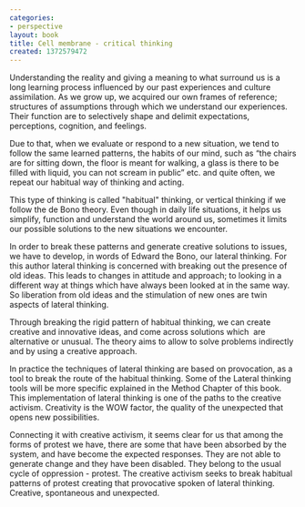 ```yaml
---
categories:
- perspective
layout: book
title: Cell membrane - critical thinking
created: 1372579472
---
```


Understanding the reality and giving a meaning to what surround us is a long learning process influenced by our past experiences and culture assimilation. As we grow up, we acquired our own frames of reference; structures of assumptions through which we understand our experiences. Their function are to selectively shape and delimit expectations, perceptions, cognition, and feelings.

<!--more-->

Due to that, when we evaluate or respond to a new situation, we tend to follow the same learned patterns, the habits of our mind, such as “the chairs are for sitting down, the floor is meant for walking, a glass is there to be filled with liquid, you can not scream in public” etc. and quite often, we repeat our habitual way of thinking and acting.

This type of thinking is called "habitual" thinking, or vertical thinking if we follow the de Bono theory. Even though in daily life situations, it helps us simplify, function and understand the world around us, sometimes it limits our possible solutions to the new situations we encounter.

In&nbsp;order to break these patterns and generate creative solutions to issues, we have to develop, in words of Edward the Bono, our lateral thinking. For this author lateral thinking is concerned with breaking out the presence of old ideas. This leads to changes in attitude and approach; to looking in a different way at things which have always been looked at in the same way. So liberation from old ideas and the stimulation of new ones are twin aspects of lateral thinking.

Through breaking the rigid pattern of habitual&nbsp;thinking, we can create creative and innovative ideas, and come across solutions which&nbsp; are alternative or unusual. The theory aims to allow to solve problems indirectly and by using a creative approach.

In practice the techniques of lateral thinking are based on provocation, as a tool to break the route of the habitual thinking. Some of the Lateral thinking tools will be more specific explained in the Method Chapter of this book. This implementation of lateral thinking is one of the paths to the creative activism. Creativity is the WOW factor, the quality of the unexpected that opens new possibilities.

Connecting it with creative activism, it seems clear for us that among the forms of protest we have, there are some that have been absorbed by the system, and have become the expected responses. They are not able to generate change and they have been disabled. They belong to the usual cycle of oppression - protest. The creative activism seeks to break habitual patterns of protest creating that provocative spoken of lateral thinking.
Creative, spontaneous and unexpected.

